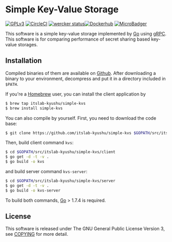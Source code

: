 # Simple Key-Value Storage
[![GPLv3](https://img.shields.io/badge/license-GPLv3-blue.svg)](https://www.gnu.org/copyleft/gpl.html)
[![CircleCI](https://circleci.com/gh/itslab-kyushu/simple-kvs/tree/master.svg?style=svg)](https://circleci.com/gh/itslab-kyushu/simple-kvs/tree/master)
[![wercker status](https://app.wercker.com/status/717adbfffa215daf21462bfa273a5a16/s/master "wercker status")](https://app.wercker.com/project/byKey/717adbfffa215daf21462bfa273a5a16)[![Dockerhub](https://img.shields.io/badge/dockerhub-itslabq%2Fsimple--kvs-blue.svg)](https://hub.docker.com/r/itslabq/simple-kvs/)
[![MicroBadger](https://images.microbadger.com/badges/image/itslabq/simple-kvs.svg)](https://microbadger.com/images/itslabq/simple-kvs)

This software is a simple key-value storage implemented by
[Go](https://golang.org/) using [gRPC](http://www.grpc.io/).
This software is for comparing performance of secret sharing based key-value
storages.


## Installation
Compiled binaries of them are available on
[Github](https://github.com/itslab-kyushu/simple-kvs/releases).
After downloading a binary to your environment,
decompress and put it in a directory included in `$PATH`.

If you're a [Homebrew](http://brew.sh/) user,
you can install the client application by

```sh
$ brew tap itslab-kyushu/simple-kvs
$ brew install simple-kvs
```

You can also compile by yourself.
First, you need to download the code base:

```sh
$ git clone https://github.com/itslab-kyushu/simple-kvs $GOPATH/src/itslab-kyushu/simple-kvs
```

Then, build client command `kvs`:

```sh
$ cd $GOPATH/src/itslab-kyushu/simple-kvs/client
$ go get -d -t -v .
$ go build -o kvs
```

and build server command `kvs-server`:

```sh
$ cd $GOPATH/src/itslab-kyushu/simple-kvs/server
$ go get -d -t -v .
$ go build -o kvs-server
```

To build both commands, [Go](https://golang.org/) > 1.7.4 is required.

## License
This software is released under The GNU General Public License Version 3,
see [COPYING](COPYING) for more detail.
